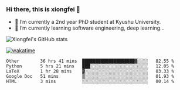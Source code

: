 ### Hi there, this is xiongfei 👋


- 🔭 I’m currently a 2nd year PhD student at Kyushu University.
- 🌱 I’m currently learning software engineering, deep learning...

<!--
**Toma62299781/Toma62299781** is a ✨ _special_ ✨ repository because its `README.md` (this file) appears on your GitHub profile.
Here are some ideas to get you started:
-->

![Xiongfei's GitHub stats](https://github-readme-stats.vercel.app/api?username=Toma62299781)


[![wakatime](https://wakatime.com/badge/user/9e8d5516-d162-43e7-9563-87295d455a71.svg)](https://wakatime.com/@9e8d5516-d162-43e7-9563-87295d455a71)

<!--START_SECTION:waka-->
```text
Other        36 hrs 41 mins  ████████████████████▓░░░░   82.55 % 
Python       5 hrs 21 mins   ███░░░░░░░░░░░░░░░░░░░░░░   12.05 % 
LaTeX        1 hr 28 mins    ▓░░░░░░░░░░░░░░░░░░░░░░░░   03.33 % 
Google Doc   51 mins         ▒░░░░░░░░░░░░░░░░░░░░░░░░   01.93 % 
HTML         3 mins          ░░░░░░░░░░░░░░░░░░░░░░░░░   00.14 % 
```
<!--END_SECTION:waka-->

